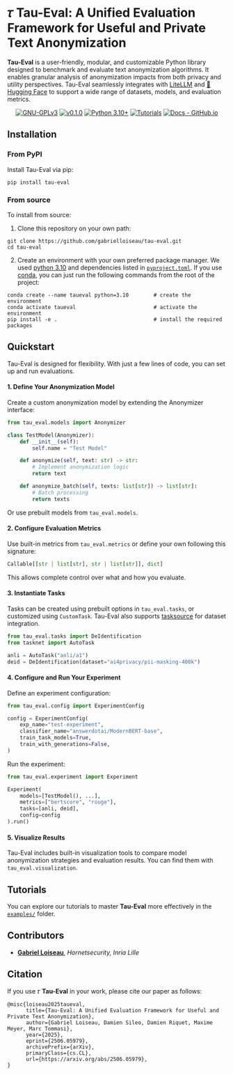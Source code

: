 # 𝜏 Tau-Eval: A Unified Evaluation Framework for Useful and Private Text Anonymization

**Tau-Eval** is a user-friendly, modular, and customizable Python library designed to benchmark and evaluate text anonymization algorithms. It enables granular analysis of anonymization impacts from both privacy and utility perspectives. Tau-Eval seamlessly integrates with [LiteLLM](https://www.litellm.ai/) and [🤗 Hugging Face](https://huggingface.co/) to support a wide range of datasets, models, and evaluation metrics.

<div align="center">

[![GNU-GPLv3](https://img.shields.io/badge/license-%20%20GNU%20GPLv3%20-green?style=plastic)](LICENSE)
[![v0.1.0](https://img.shields.io/badge/pypi-v0.2.0-orange)](https://pypi.org/project/tau-eval/0.2.0/)
[![Python 3.10+](https://img.shields.io/badge/python-3.10+-blue)](https://www.python.org/downloads/)
[![Tutorials](https://img.shields.io/badge/tutorials-colab-orange)](https://github.com/gabrielloiseau/tau-eval/tree/main/examples)
[![Docs - GitHub.io](https://img.shields.io/static/v1?logo=github&style=flat&color=pink&label=docs&message=Tau-Eval)](https://tau-eval.readthedocs.io/en/latest/)

</div>


## Installation

### From PyPI

Install Tau-Eval via pip:

```
pip install tau-eval
```

### From source

To install from source:

1) Clone this repository on your own path:
```
git clone https://github.com/gabrielloiseau/tau-eval.git
cd tau-eval
```

2) Create an environment with your own preferred package manager. We used [python 3.10](https://www.python.org/downloads/release/python-3100/) and dependencies listed in [`pyproject.toml`](pyproject.toml). If you use [conda](https://docs.conda.io/en/latest/), you can just run the following commands from the root of the project:

```
conda create --name taueval python=3.10        # create the environment
conda activate taueval                         # activate the environment
pip install -e .                               # install the required packages
```


## Quickstart

Tau-Eval is designed for flexibility. With just a few lines of code, you can set up and run evaluations.

#### 1. Define Your Anonymization Model

Create a custom anonymization model by extending the Anonymizer interface:
```python
from tau_eval.models import Anonymizer

class TestModel(Anonymizer):
    def __init__(self):
        self.name = "Test Model"

    def anonymize(self, text: str) -> str:
        # Implement anonymization logic
        return text

    def anonymize_batch(self, texts: list[str]) -> list[str]:
        # Batch processing
        return texts

```
Or use prebuilt models from `tau_eval.models`.

#### 2. Configure Evaluation Metrics
Use built-in metrics from `tau_eval.metrics` or define your own following this signature:
```python
Callable[[str | list[str], str | list[str]], dict]
```
This allows complete control over what and how you evaluate.

#### 3. Instantiate Tasks
Tasks can be created using prebuilt options in `tau_eval.tasks`, or customized using `CustomTask`. Tau-Eval also supports [tasksource](https://github.com/sileod/tasksource) for dataset integration.
```python
from tau_eval.tasks import DeIdentification
from tasknet import AutoTask

anli = AutoTask("anli/a1")
deid = DeIdentification(dataset="ai4privacy/pii-masking-400k")
```

#### 4. Configure and Run Your Experiment
Define an experiment configuration:
```python
from tau_eval.config import ExperimentConfig

config = ExperimentConfig(
    exp_name="test-experiment",
    classifier_name="answerdotai/ModernBERT-base",
    train_task_models=True,
    train_with_generations=False,
)
```
Run the experiment:
```python
from tau_eval.experiment import Experiment

Experiment(
    models=[TestModel(), ...],
    metrics=["bertscore", "rouge"],
    tasks=[anli, deid],
    config=config
).run()
```
#### 5. Visualize Results

Tau-Eval includes built-in visualization tools to compare model anonymization strategies and evaluation results. You can find them with `tau_eval.visualization`. 


## Tutorials

You can explore our tutorials to master **Tau-Eval** more effectively in the [`examples/`](https://github.com/gabrielloiseau/tau-eval/tree/main/examples) folder.


## Contributors

- **[Gabriel Loiseau](https://gabrielloiseau.github.io)**, *Hornetsecurity, Inria Lille*


## Citation

If you use 𝜏 **Tau-Eval** in your work, please cite our paper as follows:

```
@misc{loiseau2025taueval,
      title={Tau-Eval: A Unified Evaluation Framework for Useful and Private Text Anonymization}, 
      author={Gabriel Loiseau, Damien Sileo, Damien Riquet, Maxime Meyer, Marc Tommasi},
      year={2025},
      eprint={2506.05979},
      archivePrefix={arXiv},
      primaryClass={cs.CL},
      url={https://arxiv.org/abs/2506.05979}, 
}
```